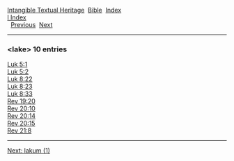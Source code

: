 [Intangible Textual Heritage](../../index)  [Bible](../index) 
[Index](index)   
[l Index](_l_)  
  [Previous](c06589)  [Next](c06591) 

------------------------------------------------------------------------

### &lt;lake&gt; 10 entries

[Luk 5:1](../kjv/luk005.htm#001)  
[Luk 5:2](../kjv/luk005.htm#002)  
[Luk 8:22](../kjv/luk008.htm#022)  
[Luk 8:23](../kjv/luk008.htm#023)  
[Luk 8:33](../kjv/luk008.htm#033)  
[Rev 19:20](../kjv/rev019.htm#020)  
[Rev 20:10](../kjv/rev020.htm#010)  
[Rev 20:14](../kjv/rev020.htm#014)  
[Rev 20:15](../kjv/rev020.htm#015)  
[Rev 21:8](../kjv/rev021.htm#008)  

------------------------------------------------------------------------

[Next: lakum (1)](c06591)
